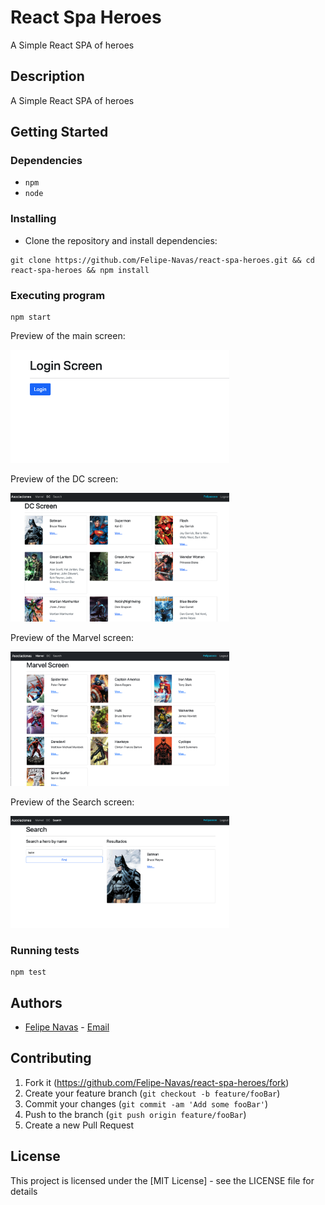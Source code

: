# React Spa Heroes

A Simple React SPA of heroes

## Description

A Simple React SPA of heroes

## Getting Started

### Dependencies

- `npm`
- `node`

### Installing

- Clone the repository and install dependencies:

```
git clone https://github.com/Felipe-Navas/react-spa-heroes.git && cd react-spa-heroes && npm install
```

### Executing program

```
npm start
```

Preview of the main screen:

<img width="350" src="assets/MainScreen.png" alt="Preview of the main screen" />

Preview of the DC screen:

<img width="350" src="assets/DCScreen.png" alt="Preview of the DC screen" />

Preview of the Marvel screen:

<img width="350" src="assets/MarvelScreen.png" alt="Preview of the Marvel screen" />

Preview of the Search screen:

<img width="350" src="assets/SearchScreen.png" alt="Preview of the Search screen" />

### Running tests

```
npm test
```

## Authors

- [Felipe Navas](https://www.linkedin.com/in/felipenavaslederhos) - [Email](mailto:felipenavas.itec@gmail.com?subject=[GitHub]%react-spa-heroes)

## Contributing

1. Fork it (<https://github.com/Felipe-Navas/react-spa-heroes/fork>)
2. Create your feature branch (`git checkout -b feature/fooBar`)
3. Commit your changes (`git commit -am 'Add some fooBar'`)
4. Push to the branch (`git push origin feature/fooBar`)
5. Create a new Pull Request

## License

This project is licensed under the [MIT License] - see the LICENSE file for details
